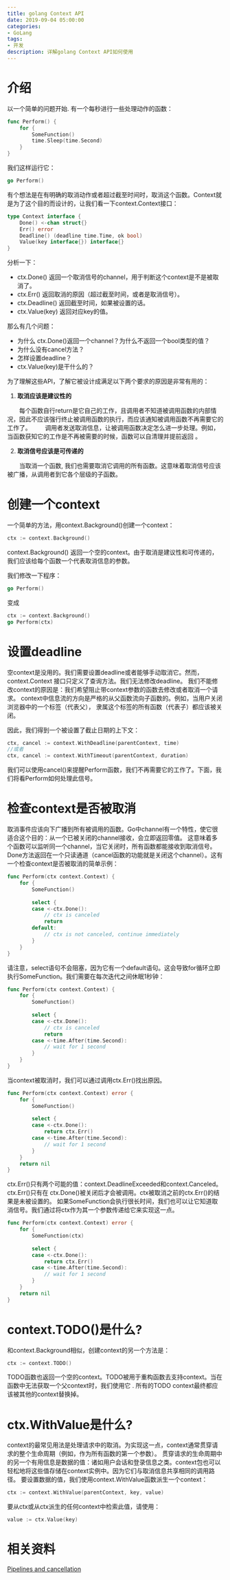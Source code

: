 ```yaml
---
title: golang Context API
date: 2019-09-04 05:00:00
categories:
- GoLang
tags:
- 开发
description: 详解golang Context API如何使用
---
```


# 介绍

以一个简单的问题开始. 有一个每秒进行一些处理动作的函数：

```go
func Perform() {
    for {
        SomeFunction()
        time.Sleep(time.Second)
    }
}
```

我们这样运行它：

```go
go Perform()
```

有个想法是在有明确的取消动作或者超过截至时间时，取消这个函数。Context就是为了这个目的而设计的，让我们看一下context.Context接口：

```go
type Context interface {
    Done() <-chan struct{}
    Err() error
    Deadline() (deadline time.Time, ok bool)
    Value(key interface{}) interface{}
}
```

分析一下：

* ctx.Done()  返回一个取消信号的channel，用于判断这个context是不是被取消了。
* ctx.Err() 返回取消的原因（超过截至时间，或者是取消信号）。
* ctx.Deadline() 返回截至时间，如果被设置的话。
* ctx.Value(key) 返回对应key的值。

那么有几个问题：

* 为什么 ctx.Done()返回一个channel？为什么不返回一个bool类型的值？
* 为什么没有cancel方法？
* 怎样设置deadline？
* ctx.Value(key)是干什么的？

为了理解这些API，了解它被设计成满足以下两个要求的原因是非常有用的：

1. **取消应该是建议性的**

&emsp;&emsp;每个函数自行return是它自己的工作，且调用者不知道被调用函数的内部情况，因此不应该强行终止被调用函数的执行，而应该通知被调用函数不再需要它的工作了。
&emsp;&emsp;调用者发送取消信息，让被调用函数决定怎么进一步处理。例如，当函数获知它的工作是不再被需要的时候，函数可以自清理并提前返回 。

2. **取消信号应该是可传递的**

&emsp;&emsp;当取消一个函数, 我们也需要取消它调用的所有函数。这意味着取消信号应该被广播，从调用者到它各个层级的子函数。

# 创建一个context

一个简单的方法，用context.Background()创建一个context：

```go
ctx := context.Background()
```

context.Background() 返回一个空的context。由于取消是建议性和可传递的，我们应该给每个函数一个代表取消信息的参数。

我们修改一下程序：

```go
go Perform()
```

变成

```go
ctx := context.Background()
go Perform(ctx)
```

# 设置deadline

空context是没用的。我们需要设置deadline或者能够手动取消它。然而，context.Context 接口只定义了查询方法。我们无法修改deadline。
我们不能修改context的原因是：我们希望阻止带context参数的函数去修改或者取消一个请求。
context中信息流的方向是严格的从父函数流向子函数的。例如，当用户关闭浏览器中的一个标签（代表父）， 隶属这个标签的所有函数（代表子）都应该被关闭。

因此，我们得到一个被设置了截止日期的上下文：

```go
ctx, cancel := context.WithDeadline(parentContext, time)
//或者
ctx, cancel := context.WithTimeout(parentContext, duration)
```

我们可以使用cancel()来提醒Perform函数，我们不再需要它的工作了。下面，我们将看Perform如何处理此信号。

# 检查context是否被取消

取消事件应该向下广播到所有被调用的函数。Go中channel有一个特性，使它很适合这个目的：从一个已被关闭的channel接收，会立即返回零值。
这意味着多个函数可以监听同一个channel，当它关闭时，所有函数都能接收到取消信号。
Done方法返回在一个只读通道（cancel函数的功能就是关闭这个channel）。这有一个检查context是否被取消的简单示例：

```go
func Perform(ctx context.Context) {
    for {
        SomeFunction()
 
        select {
        case <-ctx.Done():
            // ctx is canceled
            return
        default:
            // ctx is not canceled, continue immediately
        }
    }
}
```

请注意，select语句不会阻塞，因为它有一个default语句。这会导致for循环立即执行SomeFunction。我们需要在每次迭代之间休眠1秒钟：

```go
func Perform(ctx context.Context) {
    for {
        SomeFunction()
 
        select {
        case <-ctx.Done():
            // ctx is canceled
            return
        case <-time.After(time.Second):
            // wait for 1 second
        }
    }
}
```

当context被取消时，我们可以通过调用ctx.Err()找出原因。

```go
func Perform(ctx context.Context) error {
    for {
        SomeFunction()
 
        select {
        case <-ctx.Done():
            return ctx.Err()
        case <-time.After(time.Second):
            // wait for 1 second
        }
    }
    return nil
}
```

ctx.Err()只有两个可能的值：context.DeadlineExceeded和context.Canceled。ctx.Err()只有在 ctx.Done()被关闭后才会被调用。ctx被取消之前的ctx.Err()的结果是未被设置的。
如果SomeFunction会执行很长时间，我们也可以让它知道取消信号。我们通过将ctx作为其一个参数传递给它来实现这一点。

```go
func Perform(ctx context.Context) error {
    for {
        SomeFunction(ctx)
 
        select {
        case <-ctx.Done():
            return ctx.Err()
        case <-time.After(time.Second):
            // wait for 1 second
        }
    }
    return nil
}
```

# context.TODO()是什么?

和context.Background相似，创建context的另一个方法是：

```go
ctx := context.TODO()
```

TODO函数也返回一个空的context。TODO被用于重构函数去支持context。当在函数中无法获取一个父context时，我们使用它 . 所有的TODO context最终都应该被其他的context替换掉。

# ctx.WithValue是什么?

context的最常见用法是处理请求中的取消。为实现这一点，context通常贯穿请求的整个生命周期（例如，作为所有函数的第一个参数）。
贯穿请求的生命周期中的另一个有用信息是数据的值：诸如用户会话和登录信息之类。context包也可以轻松地将这些值存储在context实例中。因为它们与取消信息共享相同的调用路径。
要设置数据的值，我们使用context.WithValue函数派生一个context：

```go
ctx := context.WithValue(parentContext, key, value)
```

要从ctx或从ctx派生的任何context中检索此值，请使用：

```go
value := ctx.Value(key)
```

# 相关资料

[Pipelines and cancellation](https://blog.golang.org/pipelines)


